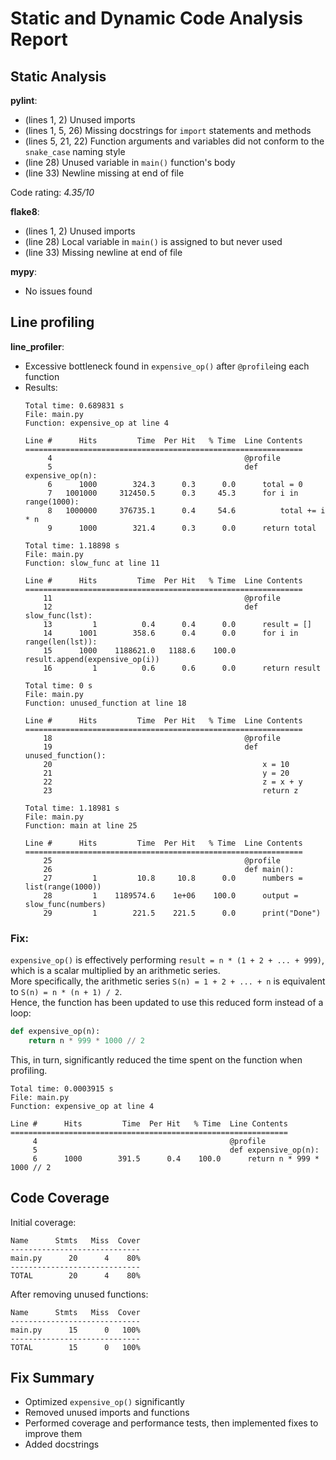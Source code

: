 # Static and Dynamic Code Analysis Report

## Static Analysis

**pylint**:
- (lines 1, 2) Unused imports
- (lines 1, 5, 26) Missing docstrings for `import` statements and methods
- (lines 5, 21, 22) Function arguments and variables did not conform to the `snake_case` naming style
- (line 28) Unused variable in `main()` function's body
- (line 33) Newline missing at end of file

Code rating: _4.35/10_

**flake8**:
- (lines 1, 2) Unused imports
- (line 28) Local variable in `main()` is assigned to but never used
- (line 33) Missing newline at end of file

**mypy**:
- No issues found

## Line profiling

**line_profiler**:
- Excessive bottleneck found in `expensive_op()` after `@profile`ing each function
- Results:
  ```
  Total time: 0.689831 s
  File: main.py
  Function: expensive_op at line 4

  Line #      Hits         Time  Per Hit   % Time  Line Contents
  ==============================================================
       4                                           @profile
       5                                           def expensive_op(n):
       6      1000        324.3      0.3      0.0      total = 0
       7   1001000     312450.5      0.3     45.3      for i in range(1000):
       8   1000000     376735.1      0.4     54.6          total += i * n
       9      1000        321.4      0.3      0.0      return total
  ```
  ```
  Total time: 1.18898 s
  File: main.py
  Function: slow_func at line 11

  Line #      Hits         Time  Per Hit   % Time  Line Contents
  ==============================================================
      11                                           @profile
      12                                           def slow_func(lst):
      13         1          0.4      0.4      0.0      result = []
      14      1001        358.6      0.4      0.0      for i in range(len(lst)):
      15      1000    1188621.0   1188.6    100.0          result.append(expensive_op(i))
      16         1          0.6      0.6      0.0      return result
  ```
  ```
  Total time: 0 s
  File: main.py
  Function: unused_function at line 18

  Line #      Hits         Time  Per Hit   % Time  Line Contents
  ==============================================================
      18                                           @profile
      19                                           def unused_function():
      20                                               x = 10
      21                                               y = 20
      22                                               z = x + y
      23                                               return z
  ```
  ```
  Total time: 1.18981 s
  File: main.py
  Function: main at line 25

  Line #      Hits         Time  Per Hit   % Time  Line Contents
  ==============================================================
      25                                           @profile
      26                                           def main():
      27         1         10.8     10.8      0.0      numbers = list(range(1000))
      28         1    1189574.6    1e+06    100.0      output = slow_func(numbers)
      29         1        221.5    221.5      0.0      print("Done")
  ```

### Fix:
`expensive_op()` is effectively performing `result = n * (1 + 2 + ... + 999)`, which is a scalar multiplied by an arithmetic series.  
More specifically, the arithmetic series `S(n) = 1 + 2 + ... + n` is equivalent to `S(n) = n * (n + 1) / 2`.  
Hence, the function has been updated to use this reduced form instead of a loop:
```python
def expensive_op(n):
    return n * 999 * 1000 // 2
```
This, in turn, significantly reduced the time spent on the function when profiling.
```
Total time: 0.0003915 s
File: main.py
Function: expensive_op at line 4

Line #      Hits         Time  Per Hit   % Time  Line Contents
==============================================================
     4                                           @profile
     5                                           def expensive_op(n):
     6      1000        391.5      0.4    100.0      return n * 999 * 1000 // 2
```

## Code Coverage
Initial coverage:
```
Name      Stmts   Miss  Cover
-----------------------------
main.py      20      4    80%
-----------------------------
TOTAL        20      4    80%
```
After removing unused functions:
```
Name      Stmts   Miss  Cover
-----------------------------
main.py      15      0   100%
-----------------------------
TOTAL        15      0   100%
```

## Fix Summary
- Optimized `expensive_op()` significantly
- Removed unused imports and functions
- Performed coverage and performance tests, then implemented fixes to improve them
- Added docstrings